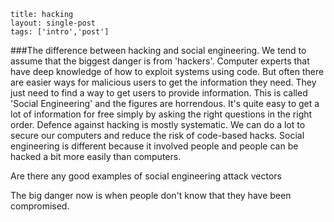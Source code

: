 ```
title: hacking
layout: single-post
tags: ['intro','post']

```

###The difference between hacking and social engineering.
We tend to assume that the biggest danger is from 'hackers'. Computer experts that have deep knowledge of how to exploit systems using code. But often there are easier ways for malicious users to get the information they need. They just need to find a way to get users to provide information.
This is called 'Social Engineering' and the figures are horrendous. It's quite easy to get a lot of information for free simply by asking the right questions in the right order.
Defence against hacking is mostly systematic. We can do a lot to secure our computers and reduce the risk of code-based hacks. Social engineering is different because it involved people  and people can be hacked a bit more easily than computers.

Are there any good examples of social engineering attack vectors

The big danger now is when people don't know that they have been compromised.